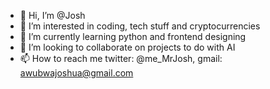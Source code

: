 - 👋 Hi, I’m @Josh
- 👀 I’m interested in coding, tech stuff and cryptocurrencies
- 🌱 I’m currently learning python and frontend designing
- 💞️ I’m looking to collaborate on projects to do with AI
- 📫 How to reach me twitter: @me_MrJosh, gmail: awubwajoshua@gmail.com

<!---
Ajoash/Ajoash is a ✨ special ✨ repository because its `README.md` (this file) appears on your GitHub profile.
You can click the Preview link to take a look at your changes.
--->
